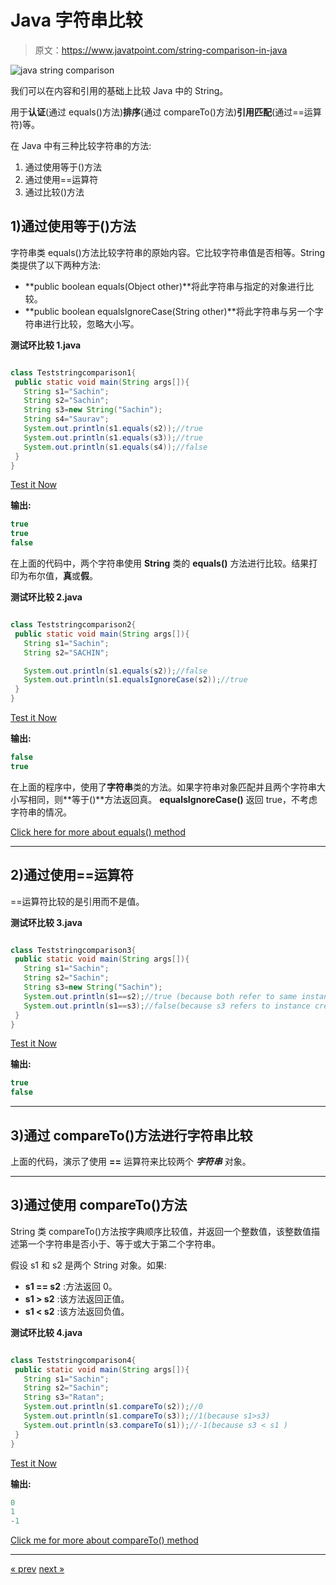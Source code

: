 # Java 字符串比较

> 原文：<https://www.javatpoint.com/string-comparison-in-java>

![java string comparison](../img/ab833a0015c1f88f38ad19f99456869a.png)

我们可以在内容和引用的基础上比较 Java 中的 String。

用于**认证**(通过 equals()方法)**排序**(通过 compareTo()方法)**引用匹配**(通过==运算符)等。

在 Java 中有三种比较字符串的方法:

1.  通过使用等于()方法
2.  通过使用==运算符
3.  通过比较()方法

## 1)通过使用等于()方法

字符串类 equals()方法比较字符串的原始内容。它比较字符串值是否相等。String 类提供了以下两种方法:

*   **public boolean equals(Object other)**将此字符串与指定的对象进行比较。
*   **public boolean equalsIgnoreCase(String other)**将此字符串与另一个字符串进行比较，忽略大小写。

**测试环比较 1.java**

```java

class Teststringcomparison1{
 public static void main(String args[]){
   String s1="Sachin";
   String s2="Sachin";
   String s3=new String("Sachin");
   String s4="Saurav";
   System.out.println(s1.equals(s2));//true
   System.out.println(s1.equals(s3));//true
   System.out.println(s1.equals(s4));//false
 }
}

```

[Test it Now](https://www.javatpoint.com/opr/test.jsp?filename=Teststringcomparison1)

**输出:**

```java
true
true
false

```

在上面的代码中，两个字符串使用 **String** 类的 **equals()** 方法进行比较。结果打印为布尔值，**真**或**假**。

**测试环比较 2.java**

```java

class Teststringcomparison2{
 public static void main(String args[]){
   String s1="Sachin";
   String s2="SACHIN";

   System.out.println(s1.equals(s2));//false
   System.out.println(s1.equalsIgnoreCase(s2));//true
 }
}

```

[Test it Now](https://www.javatpoint.com/opr/test.jsp?filename=Teststringcomparison2)

**输出:**

```java
false
true

```

在上面的程序中，使用了**字符串**类的方法。如果字符串对象匹配并且两个字符串大小写相同，则**等于()**方法返回真。 **equalsIgnoreCase()** 返回 true，不考虑字符串的情况。

[Click here for more about equals() method](java-string-equals)

* * *

## 2)通过使用==运算符

==运算符比较的是引用而不是值。

**测试环比较 3.java**

```java

class Teststringcomparison3{
 public static void main(String args[]){
   String s1="Sachin";
   String s2="Sachin";
   String s3=new String("Sachin");
   System.out.println(s1==s2);//true (because both refer to same instance)
   System.out.println(s1==s3);//false(because s3 refers to instance created in nonpool)
 }
}

```

[Test it Now](https://www.javatpoint.com/opr/test.jsp?filename=Teststringcomparison3)

**输出:**

```java
true
false

```

* * *

## 3)通过 compareTo()方法进行字符串比较

上面的代码，演示了使用 **==** 运算符来比较两个 ***字符串*** 对象。

* * *

## 3)通过使用 compareTo()方法

String 类 compareTo()方法按字典顺序比较值，并返回一个整数值，该整数值描述第一个字符串是否小于、等于或大于第二个字符串。

假设 s1 和 s2 是两个 String 对象。如果:

*   **s1 == s2** :方法返回 0。
*   **s1 > s2** :该方法返回正值。
*   **s1 < s2** :该方法返回负值。

**测试环比较 4.java**

```java

class Teststringcomparison4{
 public static void main(String args[]){
   String s1="Sachin";
   String s2="Sachin";
   String s3="Ratan";
   System.out.println(s1.compareTo(s2));//0
   System.out.println(s1.compareTo(s3));//1(because s1>s3)
   System.out.println(s3.compareTo(s1));//-1(because s3 < s1 )
 }
}

```

[Test it Now](https://www.javatpoint.com/opr/test.jsp?filename=Teststringcomparison4)

**输出:**

```java
0
1
-1

```

[Click me for more about compareTo() method](java-string-compareto)

* * *

[« prev](immutable-string) [next »](string-concatenation-in-java)